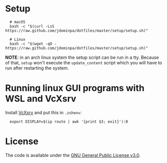 # Setup

```
  # macOS
  bash -c "$(curl -LsS https://raw.github.com/jdominpa/dotfiles/master/setup/setup.sh)"

  # Linux
  bash -c "$(wget -qO - https://raw.github.com/jdominpa/dotfiles/master/setup/setup.sh)"
```

**NOTE**: in an arch linux system the setup script can be run in a tty.
Because of that, `setup` won't execute the `update_content` script which you will have to run after restarting the system.

# Running linux GUI programs with WSL and VcXsrv

Install [VcXsrv](https://sourceforge.net/projects/vcxsrv/) and put this in `.zshenv`:

```
  export DISPLAY=$(ip route | awk '{print $3; exit}'):0
```

# License

The code is available under the [GNU General Public License v3.0](https://github.com/jdominpa/dotfiles/blob/master/LICENSE).
